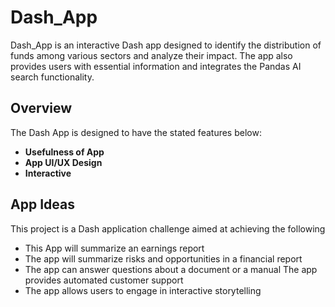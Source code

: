 ﻿# Dash_App

Dash_App is an interactive Dash app designed to identify the distribution of funds among various sectors and analyze their impact. The app also provides users with essential information and integrates the Pandas AI search functionality.

##  Overview
The Dash App is designed to have the stated features below:

- **Usefulness of App**
- **App UI/UX Design**
- **Interactive**

## App Ideas
This project is a Dash application challenge aimed at achieving the following 

- This App will summarize an earnings report
- The app will summarize risks and opportunities in a financial report
- The app can answer questions about a document or a manual
The app provides automated customer support
- The app allows users to engage in interactive storytelling

